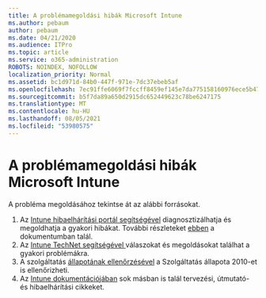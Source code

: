 ```yaml
---
title: A problémamegoldási hibák Microsoft Intune
ms.author: pebaum
author: pebaum
ms.date: 04/21/2020
ms.audience: ITPro
ms.topic: article
ms.service: o365-administration
ROBOTS: NOINDEX, NOFOLLOW
localization_priority: Normal
ms.assetid: bc1d971d-84b0-447f-971e-7dc37ebeb5af
ms.openlocfilehash: 7ec91ffe6069f7fccff8459ef145e7da775158160976ece5b4745499ac5e1fa6
ms.sourcegitcommit: b5f7da89a650d2915dc652449623c78be6247175
ms.translationtype: MT
ms.contentlocale: hu-HU
ms.lasthandoff: 08/05/2021
ms.locfileid: "53980575"
---
```

# <a name="troubleshoot-issues-with-microsoft-intune"></a>A problémamegoldási hibák Microsoft Intune

A probléma megoldásához tekintse át az alábbi forrásokat.
  
1. Az [Intune hibaelhárítási portál segítségével](https://devicemanagement.microsoft.com/#blade/Microsoft_Intune_DeviceSettings/TroubleshootBlade) diagnosztizálhatja és megoldhatja a gyakori hibákat. További részleteket [ebben](https://docs.microsoft.com/intune/help-desk-operators) a dokumentumban talál.  
2. Az [Intune TechNet segítségével ](https://social.technet.microsoft.com/forums/home?forum=microsoftintuneprod)válaszokat és megoldásokat találhat a gyakori problémákra.  
3. A szolgáltatás [állapotának ellenőrzésével](https://portal.office.com/AdminPortal/Home#/servicehealth) a Szolgáltatás állapota 2010-et is ellenőrizheti.   
4. Az [Intune dokumentációjában](https://docs.microsoft.com/intune/) sok másban is talál tervezési, útmutató- és hibaelhárítási cikkeket. 